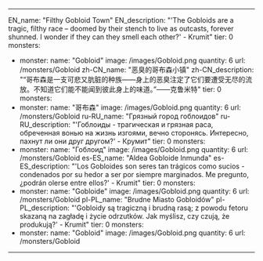 ---

EN_name: "Filthy Gobloid Town"
EN_description: "'The Gobloids are a tragic, filthy race – doomed by their stench to live as outcasts, forever shunned. I wonder if they can they smell each other?' - Krumit"
tier: 0
monsters:
  - monster:
    name: "Gobloid"
    image: /images/Gobloid.png
    quantity: 6
    url: /monsters/Gobloid
zh-CN_name: "恶臭的哥布森小镇"
zh-CN_description: "“哥布森是一支可悲又肮脏的种族——身上的恶臭注定了它们要遭受无尽的流放。不知道它们能不能闻到彼此身上的味道。”——克鲁米特"
tier: 0
monsters:
  - monster:
    name: "哥布森"
    image: /images/Gobloid.png
    quantity: 6
    url: /monsters/Gobloid
ru-RU_name: "Грязный город гоблоидов"
ru-RU_description: "'Гоблоиды - трагическая и грязная раса, обреченная вонью на жизнь изгоями, вечно сторонясь. Интересно, пахнут ли они друг другом?' - Крумит"
tier: 0
monsters:
  - monster:
    name: "Гоблоид"
    image: /images/Gobloid.png
    quantity: 6
    url: /monsters/Gobloid
es-ES_name: "Aldea Gobloide Inmunda"
es-ES_description: "'Los Gobloides son seres tan trágicos como sucios - condenados por su hedor a ser por siempre marginados. Me pregunto, ¿podrán olerse entre ellos?' - Krumit"
tier: 0
monsters:
  - monster:
    name: "Gobloide"
    image: /images/Gobloid.png
    quantity: 6
    url: /monsters/Gobloid
pl-PL_name: "Brudne Miasto Gobloidów"
pl-PL_description: "'Gobloidy są tragiczną i brudną rasą; z powodu fetoru skazaną na zagładę i życie odrzutków. Jak myślisz, czy czują, że produkują?' - Krumit"
tier: 0
monsters:
  - monster:
    name: "Gobloid"
    image: /images/Gobloid.png
    quantity: 6
    url: /monsters/Gobloid
---